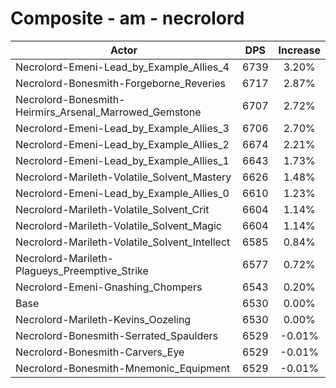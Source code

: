 # Composite - am - necrolord
| Actor | DPS | Increase |
|---|:---:|:---:|
|Necrolord-Emeni-Lead_by_Example_Allies_4|6739|3.20%|
|Necrolord-Bonesmith-Forgeborne_Reveries|6717|2.87%|
|Necrolord-Bonesmith-Heirmirs_Arsenal_Marrowed_Gemstone|6707|2.72%|
|Necrolord-Emeni-Lead_by_Example_Allies_3|6706|2.70%|
|Necrolord-Emeni-Lead_by_Example_Allies_2|6674|2.21%|
|Necrolord-Emeni-Lead_by_Example_Allies_1|6643|1.73%|
|Necrolord-Marileth-Volatile_Solvent_Mastery|6626|1.48%|
|Necrolord-Emeni-Lead_by_Example_Allies_0|6610|1.23%|
|Necrolord-Marileth-Volatile_Solvent_Crit|6604|1.14%|
|Necrolord-Marileth-Volatile_Solvent_Magic|6604|1.14%|
|Necrolord-Marileth-Volatile_Solvent_Intellect|6585|0.84%|
|Necrolord-Marileth-Plagueys_Preemptive_Strike|6577|0.72%|
|Necrolord-Emeni-Gnashing_Chompers|6543|0.20%|
|Base|6530|0.00%|
|Necrolord-Marileth-Kevins_Oozeling|6530|0.00%|
|Necrolord-Bonesmith-Serrated_Spaulders|6529|-0.01%|
|Necrolord-Bonesmith-Carvers_Eye|6529|-0.01%|
|Necrolord-Bonesmith-Mnemonic_Equipment|6529|-0.01%|
